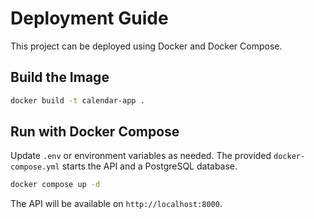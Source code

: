 # Deployment Guide

This project can be deployed using Docker and Docker Compose.

## Build the Image

```bash
docker build -t calendar-app .
```

## Run with Docker Compose

Update `.env` or environment variables as needed. The provided
`docker-compose.yml` starts the API and a PostgreSQL database.

```bash
docker compose up -d
```

The API will be available on `http://localhost:8000`.
